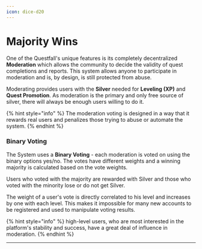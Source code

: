 ```yaml
---
icon: dice-d20
---
```


# Majority Wins

One of the Questfall's unique features is its completely decentralized **Moderation** which allows the community to decide the validity of quest completions and reports. This system allows anyone to participate in moderation and is, by design, is still protected from abuse.

Moderating provides users with the **Silver** needed for **Leveling (XP)** and **Quest Promotion**. As moderation is the primary and only free source of silver, there will always be enough users willing to do it.

{% hint style="info" %}
The moderation voting is designed in a way that it rewards real
users and penalizes those trying to abuse or automate the system.
{% endhint %}

### Binary Voting

The System uses a **Binary Voting** - each moderation is voted on using the binary options yes/no. The votes have different weights and a winning majority is calculated based on the vote weights. 

Users who voted with the majority are rewarded with Silver and those who voted with the minority lose or do not get Silver.

The weight of a user's vote is directly correlated to his level and increases by one with each level. This makes it impossible for many new accounts to be registered and used to manipulate voting results.

{% hint style="info" %}
high-level users, who are most interested in the platform's stability and success, have a great deal of influence in moderation.
{% endhint %}

* * *
